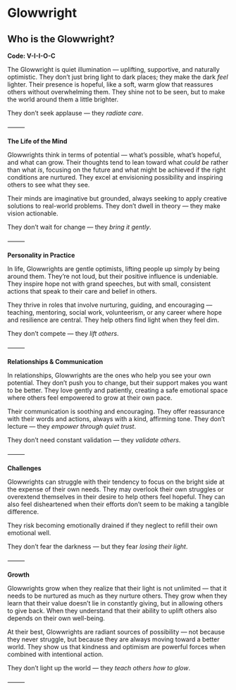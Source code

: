 # Glowwright
## Who is the Glowwright?
**Code: V-I-I-O-C**

The Glowwright is quiet illumination — uplifting, supportive, and naturally optimistic. They don’t just bring light to dark places; they make the dark *feel* lighter. Their presence is hopeful, like a soft, warm glow that reassures others without overwhelming them. They shine not to be seen, but to make the world around them a little brighter.

They don’t seek applause — they *radiate care*.

⸻

**The Life of the Mind**

Glowwrights think in terms of potential — what’s possible, what’s hopeful, and what can grow. Their thoughts tend to lean toward what *could be* rather than what *is*, focusing on the future and what might be achieved if the right conditions are nurtured. They excel at envisioning possibility and inspiring others to see what they see.

Their minds are imaginative but grounded, always seeking to apply creative solutions to real-world problems. They don’t dwell in theory — they make vision actionable.

They don’t wait for change — they *bring it gently*.

⸻

**Personality in Practice**

In life, Glowwrights are gentle optimists, lifting people up simply by being around them. They’re not loud, but their positive influence is undeniable. They inspire hope not with grand speeches, but with small, consistent actions that speak to their care and belief in others.

They thrive in roles that involve nurturing, guiding, and encouraging — teaching, mentoring, social work, volunteerism, or any career where hope and resilience are central. They help others find light when they feel dim.

They don’t compete — they *lift others*.

⸻

**Relationships & Communication**

In relationships, Glowwrights are the ones who help you see your own potential. They don’t push you to change, but their support makes you want to be better. They love gently and patiently, creating a safe emotional space where others feel empowered to grow at their own pace.

Their communication is soothing and encouraging. They offer reassurance with their words and actions, always with a kind, affirming tone. They don’t lecture — they *empower through quiet trust*.

They don’t need constant validation — they *validate others*.

⸻

**Challenges**

Glowwrights can struggle with their tendency to focus on the bright side at the expense of their own needs. They may overlook their own struggles or overextend themselves in their desire to help others feel hopeful. They can also feel disheartened when their efforts don’t seem to be making a tangible difference.

They risk becoming emotionally drained if they neglect to refill their own emotional well.

They don’t fear the darkness — but they fear *losing their light*.

⸻

**Growth**

Glowwrights grow when they realize that their light is not unlimited — that it needs to be nurtured as much as they nurture others. They grow when they learn that their value doesn’t lie in constantly giving, but in allowing others to give back. When they understand that their ability to uplift others also depends on their own well-being.

At their best, Glowwrights are radiant sources of possibility — not because they never struggle, but because they are always moving toward a better world. They show us that kindness and optimism are powerful forces when combined with intentional action.

They don’t light up the world — they *teach others how to glow*.

⸻
